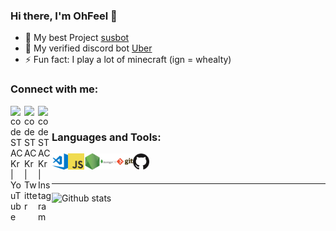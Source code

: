 ### Hi there, I'm OhFeel  👋

- 🔭 My best Project [susbot][sussbot]
- 🌱 My verified discord bot [Uber][Uberr]
- ⚡ Fun fact: I play a lot of minecraft (ign = whealty)

### Connect with me:

[<img align="left" alt="codeSTACKr | YouTube" width="22px" src="https://cdn.jsdelivr.net/npm/simple-icons@v3/icons/youtube.svg" />][youtube]
[<img align="left" alt="codeSTACKr | Twitter" width="22px" src="https://cdn.jsdelivr.net/npm/simple-icons@v3/icons/twitter.svg" />][twitter]
[<img align="left" alt="codeSTACKr | Instagram" width="22px" src="https://cdn.jsdelivr.net/npm/simple-icons@v3/icons/instagram.svg" />][instagram]

<br />

### Languages and Tools:
[<img align="left" alt="Visual Studio Code" width="26px" src="https://raw.githubusercontent.com/github/explore/80688e429a7d4ef2fca1e82350fe8e3517d3494d/topics/visual-studio-code/visual-studio-code.png" />][vscsite]
[<img align="left" alt="JavaScript" width="26px" src="https://raw.githubusercontent.com/github/explore/80688e429a7d4ef2fca1e82350fe8e3517d3494d/topics/javascript/javascript.png" />][jssite]
[<img align="left" alt="Node.js" width="26px" src="https://raw.githubusercontent.com/github/explore/80688e429a7d4ef2fca1e82350fe8e3517d3494d/topics/nodejs/nodejs.png" />][nodejssite]
[<img align="left" alt="MongoDB" width="26px" src="https://raw.githubusercontent.com/github/explore/80688e429a7d4ef2fca1e82350fe8e3517d3494d/topics/mongodb/mongodb.png" />][mongodbsite]
[<img align="left" alt="Git" width="26px" src="https://raw.githubusercontent.com/github/explore/80688e429a7d4ef2fca1e82350fe8e3517d3494d/topics/git/git.png" />][gitsite]
[<img align="left" alt="GitHub" width="26px" src="https://raw.githubusercontent.com/github/explore/78df643247d429f6cc873026c0622819ad797942/topics/github/github.png" />][githubb]


<br />
<br />

---
![Github stats](https://github-readme-stats.vercel.app/api?username=ohfeel&show_icons=true&theme=tokyonight&hide=["issues"])

[vscsite]: https://code.visualstudio.com
[jssite]: https://wikipedia.org/wiki/JavaScript
[nodejssite]: https://nodejs.org/en/
[githubb]:https://github.com
[mongodbsite]:https://www.mongodb.com
[gitsite]:https://git-scm.com/downloads
[Uberr]: https://dsc.gg/uber
[sussbot]: https://github.com/Assassin-1234/sussy-devs-project
[twitter]: https://twitter.com/OhFeeel
[youtube]: https://youtube.com/channel/UCykybbfZlmok8FabCT77fWg
[instagram]: https://instagram.com/ohfeeel
